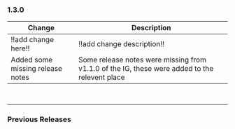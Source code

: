 ### 1.3.0
 
| Change                                           | Description                                                                                              |
|--------------------------------------------------|----------------------------------------------------------------------------------------------------------|
| !!add change here!!                              | !!add change description!!                                                                             |
| Added some missing release notes                 | Some release notes were missing from v1.1.0 of the IG, these were added to the relevent place            | 

<br>
<hr>

### Previous Releases
